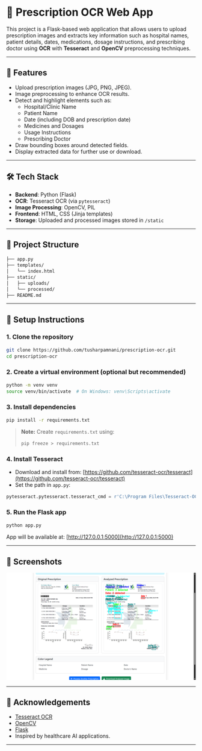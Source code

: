 # 🧾 Prescription OCR Web App

This project is a Flask-based web application that allows users to upload prescription images and extracts key information such as hospital names, patient details, dates, medications, dosage instructions, and prescribing doctor using **OCR** with **Tesseract** and **OpenCV** preprocessing techniques.

---

## 🚀 Features

- Upload prescription images (JPG, PNG, JPEG).
- Image preprocessing to enhance OCR results.
- Detect and highlight elements such as:
  - Hospital/Clinic Name
  - Patient Name
  - Date (including DOB and prescription date)
  - Medicines and Dosages
  - Usage Instructions
  - Prescribing Doctor
- Draw bounding boxes around detected fields.
- Display extracted data for further use or download.

---

## 🛠 Tech Stack

- **Backend**: Python (Flask)
- **OCR**: Tesseract OCR (via `pytesseract`)
- **Image Processing**: OpenCV, PIL
- **Frontend**: HTML, CSS (Jinja templates)
- **Storage**: Uploaded and processed images stored in `/static`

---

## 📂 Project Structure

```
├── app.py
├── templates/
│   └── index.html
├── static/
│   ├── uploads/
│   └── processed/
├── README.md
```

---

## 🔧 Setup Instructions

### 1. Clone the repository

```bash
git clone https://github.com/tusharpamnani/prescription-ocr.git
cd prescription-ocr
```

### 2. Create a virtual environment (optional but recommended)

```bash
python -m venv venv
source venv/bin/activate  # On Windows: venv\Scripts\activate
```

### 3. Install dependencies

```bash
pip install -r requirements.txt
```

> **Note:** Create `requirements.txt` using:
> ```bash
> pip freeze > requirements.txt
> ```

### 4. Install Tesseract

- Download and install from: [https://github.com/tesseract-ocr/tesseract](https://github.com/tesseract-ocr/tesseract)
- Set the path in `app.py`:
```python
pytesseract.pytesseract.tesseract_cmd = r'C:\Program Files\Tesseract-OCR\tesseract.exe'
```

### 5. Run the Flask app

```bash
python app.py
```

App will be available at: [http://127.0.0.1:5000](http://127.0.0.1:5000)

---

## 📸 Screenshots

![Extracted Prescription Output](./static/image.png)

---

## 🙌 Acknowledgements

- [Tesseract OCR](https://github.com/tesseract-ocr/tesseract)
- [OpenCV](https://opencv.org/)
- [Flask](https://flask.palletsprojects.com/)
- Inspired by healthcare AI applications.

---
